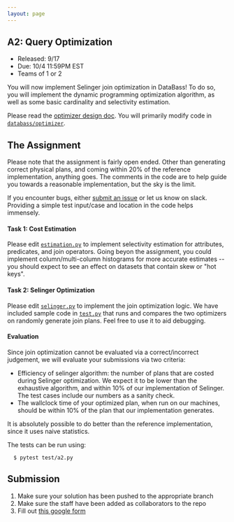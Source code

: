 ```yaml
---
layout: page
---
```



## A2: Query Optimization

* Released: 9/17
* Due: 10/4 11:59PM EST
* Teams of 1 or 2


You will now implement Selinger join optimization in DataBass!  To do so, you will implement the dynamic programming optimization algorithm, as well as some basic cardinality and selectivity estimation.

Please read the [optimizer design doc](../databass/optimizer/README.md).  You will primarily modify code in [`databass/optimizer`](../databass/optimizer).

## The Assignment

Please note that the assignment is fairly open ended. Other than generating correct physical plans, and coming within 20% of the reference implementation, anything goes.  The comments in the code are to help guide you towards a reasonable implementation, but the sky is the limit.

If you encounter bugs, either [submit an issue](https://github.com/w6113/databass-public/issues/new) or let us know on slack.  Providing a simple test input/case and location in the code helps immensely.  

#### Task 1: Cost Estimation

Please edit [`estimation.py`](../databass/optimizer/estimation.py) to implement selectivity estimation for attributes, predicates, and join operators.
Going beyon the assignment, you could implement column/multi-column histograms for more accurate estimates -- you should expect to see an effect on datasets that contain skew or "hot keys".


#### Task 2: Selinger Optimization

Please edit [`selinger.py`](../databass/optimizer/selinger.py) to implement the join optimization logic.
We have included sample code in [`test.py`](../test.py) that runs and compares the two optimizers on randomly generate join plans.  Feel free to use it to aid debugging.

#### Evaluation

Since join optimization cannot be evaluated via a correct/incorrect judgement, we will evaluate your submissions via two criteria:

* Efficiency of selinger algorithm: the number of plans that are costed during Selinger optimization.   We expect it to be lower than the exhaustive algorithm, and within 10\% of our implementation of Selinger.  The test cases include our numbers as a sanity check.
* The wallclock time of your optimized plan, when run on our machines, should be within 10% of the plan that our implementation generates.

It is absolutely possible to do better than the reference implementation, since it uses naive statistics.

The tests can be run using:

      $ pytest test/a2.py 


## Submission

1. Make sure your solution has been pushed to the appropriate branch
2. Make sure the staff have been added as collaborators to the repo
3. Fill out [this google form](https://forms.gle/xcMVdJ6NfDMkXh5k7)

